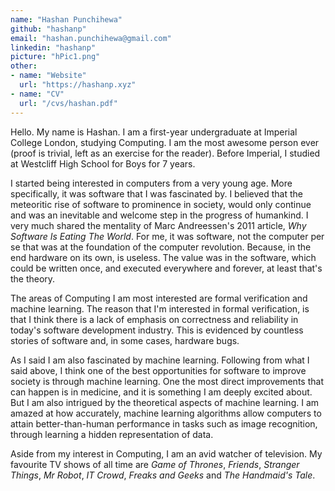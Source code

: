```yaml
---
name: "Hashan Punchihewa"
github: "hashanp"
email: "hashan.punchihewa@gmail.com"
linkedin: "hashanp"
picture: "hPic1.png"
other: 
- name: "Website"
  url: "https://hashanp.xyz"
- name: "CV"
  url: "/cvs/hashan.pdf"
---
```


Hello. My name is Hashan. I am a first-year undergraduate at Imperial College London, studying Computing. I am the most awesome person ever (proof is trivial, left as an exercise for the reader). Before Imperial, I studied at Westcliff High School for Boys for 7 years.

I started being interested in computers from a very young age. More specifically, it was software that I was fascinated by. I believed that the meteoritic rise of software to prominence in society, would only continue and was an inevitable and welcome step in the progress of humankind. I very much shared the mentality of Marc Andreessen's 2011 article, *Why Software Is Eating The World*. For me, it was software, not the computer per se that was at the foundation of the computer revolution. Because, in the end hardware on its own, is useless. The value was in the software, which could be written once, and executed everywhere and forever, at least that's the theory.

The areas of Computing I am most interested are formal verification and machine learning. The reason that I'm interested in formal verification, is that I think there is a lack of emphasis on correctness and reliability in today's software development industry. This is evidenced by countless stories of software and, in some cases, hardware bugs.

As I said I am also fascinated by machine learning. Following from what I said above, I think one of the best opportunities for software to improve society is through machine learning. One the most direct improvements that can happen is in medicine, and it is something I am deeply excited about. But I am also intrigued by the theoretical aspects of machine learning. I am amazed at how accurately, machine learning algorithms allow computers to attain better-than-human performance in tasks such as image recognition, through learning a hidden representation of data.

Aside from my interest in Computing, I am an avid watcher of television. My favourite TV shows of all time are *Game of Thrones*, *Friends*, *Stranger Things*, *Mr Robot*, *IT Crowd*, *Freaks and Geeks* and *The Handmaid's Tale*.